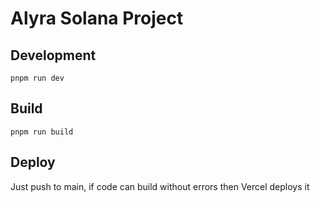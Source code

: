 # Alyra Solana Project

## Development

```shell
pnpm run dev
```

## Build

```shell
pnpm run build
```


## Deploy

Just push to main, if code can build without errors then Vercel deploys it
